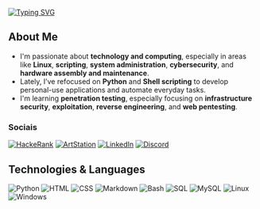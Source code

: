 [![Typing SVG](https://readme-typing-svg.demolab.com?font=Ubuntu&size=24&duration=2500&pause=1000&color=00FFFF&width=435&lines=Hello+Friend!+%F0%9F%98%B8;I+am+Alan+%22Brighter%22+Rodrigues!+%F0%9F%91%8B)](https://git.io/typing-svg)

## About Me

- I'm passionate about **technology and computing**, especially in areas like **Linux**, **scripting**, **system administration**, **cybersecurity**, and **hardware assembly and maintenance**.   
- Lately, I’ve refocused on **Python** and **Shell scripting** to develop personal-use applications and automate everyday tasks.  
- I'm learning **penetration testing**, especially focusing on **infrastructure security**, **exploitation**, **reverse engineering**, and **web pentesting**.  

### Sociais

[![HackeRank](https://img.shields.io/badge/-Hackerrank-2EC866?style=for-the-badge&logo=HackerRank&logoColor=white)](https://www.hackerrank.com/profile/rayooszmr)
[![ArtStation](https://img.shields.io/badge/ArtStation-4A90E2?style=for-the-badge&logo=artstation&logoColor=white)](https://www.artstation.com/alanthebrighter)
[![LinkedIn](https://img.shields.io/badge/LinkedIn-0077B5?style=for-the-badge&logo=linkedin&logoColor=white)](https://www.linkedin.com/in/alan1rodrigues/)
[![Discord](https://img.shields.io/badge/Discord-7289DA?style=for-the-badge&logo=discord&logoColor=white)](https://discord.com/users/kenpuu)



## Technologies & Languages

![Python](https://img.shields.io/badge/Python-3776AB?style=for-the-badge&logo=python&logoColor=white)
![HTML](https://img.shields.io/badge/HTML5-E34F26?style=for-the-badge&logo=html5&logoColor=white)
![CSS](https://img.shields.io/badge/CSS3-1572B6?style=for-the-badge&logo=css3&logoColor=white)
![Markdown](https://img.shields.io/badge/Markdown-000000?style=for-the-badge&logo=markdown&logoColor=white)
![Bash](https://img.shields.io/badge/Bash-4EAA25?style=for-the-badge&logo=gnu-bash&logoColor=white)
![SQL](https://img.shields.io/badge/SQL-4479A1?style=for-the-badge&logo=sqlite&logoColor=white)
![MySQL](https://img.shields.io/badge/MySQL-005C84?style=for-the-badge&logo=mysql&logoColor=white)
![Linux](https://img.shields.io/badge/Linux-FCC624?style=for-the-badge&logo=linux&logoColor=black)
![Windows](https://img.shields.io/badge/Windows-0078D6?style=for-the-badge&logo=windows&logoColor=white)
